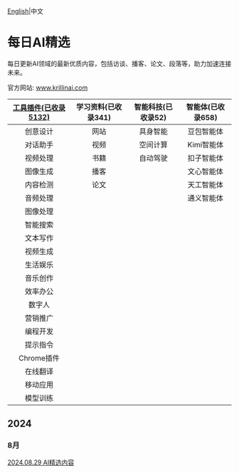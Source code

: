 [English](https://github.com/krillinai/DailyAITrends/blob/main/README.md)|中文
# 每日AI精选

每日更新AI领域的最新优质内容，包括访谈、播客、论文、段落等，助力加速连接未来。

官方网站:  www.krillinai.com

|[工具插件(已收录5132)](https://github.com/krillinai/DailyAITrends/blob/main/Zh-CN/tool.md)|学习资料(已收录341)|智能科技(已收录52)|智能体(已收录658)
|:---:|:---:|:---:|:---:|
创意设计|网站|具身智能|豆包智能体
对话助手|视频|空间计算|Kimi智能体
视频处理|书籍|自动驾驶|扣子智能体
图像生成|播客||文心智能体
内容检测|论文||天工智能体
音频处理|||通义智能体
图像处理|
智能搜索|
文本写作|
视频生成|
生活娱乐|
音乐创作|
效率办公|
数字人|
营销推广|
编程开发|
提示指令|
Chrome插件|
在线翻译|
移动应用|
模型训练|

## 2024

### 8月

[2024.08.29 AI精选内容](https://github.com/krillinai/DailyAITrends/blob/main/Zh-CN/2024.08.29%20AI%20Trends-cn.md)
